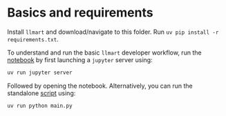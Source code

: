# Basics and requirements
Install `llmart` and download/navigate to this folder. Run `uv pip install -r requirements.txt`.

To understand and run the basic `llmart` developer workflow, run the [notebook](basic_dev_workflow.ipynb) by first launching a `jupyter` server using:
```bash
uv run jupyter server
```

Followed by opening the notebook. Alternatively, you can run the standalone [script](main.py) using:
```bash
uv run python main.py
```
